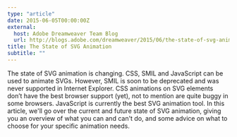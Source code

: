 ```yaml
---
type: "article"
date: 2015-06-05T00:00:00Z
external:
  host: Adobe Dreamweaver Team Blog
  url: http://blogs.adobe.com/dreamweaver/2015/06/the-state-of-svg-animation.html#.VXGQW1yqqkq
title: The State of SVG Animation
subtitle: ""
---
```


<p class="size-2x">
	The state of SVG animation is changing. CSS, SMIL and JavaScript can be used to animate SVGs. However, SMIL is soon to be deprecated and was never supported in Internet Explorer. CSS animations on SVG elements don’t have the best browser support (yet), not to mention are quite buggy in some browsers. JavaScript is currently the best SVG animation tool. In this article, we'll go over the current and future state of SVG animation, giving you an overview of what you can and can't do, and some advice on what to choose for your specific animation needs.
</p>